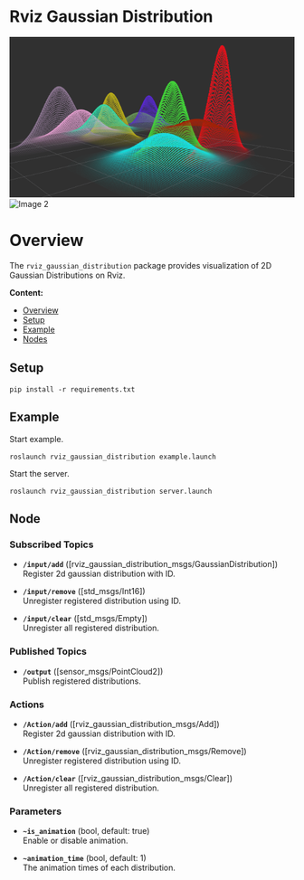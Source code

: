# Rviz Gaussian Distribution
![Image 1](images/overview.png)
![Image 2](images/animation.gif)
<!--
# ==================================================================================================
#
#   Overview
#
# ==================================================================================================
--->

# Overview <a id="Overview"></a>

The `rviz_gaussian_distribution` package provides visualization of 2D Gaussian Distributions on Rviz.

**Content:**

* [Overview](#Overview)
* [Setup](#Setup)
* [Example](#Example)
* [Nodes](#Nodes)

<!--
# ==================================================================================================
#
#   Setup
#
# ==================================================================================================
--->

## Setup <a id="Setup"></a>
    
    pip install -r requirements.txt

<!--
# ==================================================================================================
#
#   Example
#
# ==================================================================================================
--->

## Example <a id="Example"></a>

Start example.

    roslaunch rviz_gaussian_distribution example.launch

Start the server.

    roslaunch rviz_gaussian_distribution server.launch

<!--
# ==================================================================================================
#
#   Nodes
#
# ==================================================================================================
--->

## Node <a id="Node"></a>

<!--
# ==================================================================================================
#   Subscribed Topics
# ==================================================================================================
--->

### Subscribed Topics

* **`/input/add`** ([rviz_gaussian_distribution_msgs/GaussianDistribution])  
  Register 2d gaussian distribution with ID.


* **`/input/remove`** ([std_msgs/Int16])  
  Unregister registered distribution using ID.


* **`/input/clear`** ([std_msgs/Empty])  
  Unregister all registered distribution.

<!--
# ==================================================================================================
#   Published Topics
# ==================================================================================================
--->

### Published Topics

* **`/output`** ([sensor_msgs/PointCloud2])  
  Publish registered distributions.

<!--
# ==================================================================================================
#   Actions
# ==================================================================================================
--->

### Actions

* **`/Action/add`** ([rviz_gaussian_distribution_msgs/Add])  
  Register 2d gaussian distribution with ID.


* **`/Action/remove`** ([rviz_gaussian_distribution_msgs/Remove])  
  Unregister registered distribution using ID.


* **`/Action/clear`** ([rviz_gaussian_distribution_msgs/Clear])  
  Unregister all registered distribution.

<!--
# ==================================================================================================
#   Parameters
# ==================================================================================================
--->

### Parameters

* **`~is_animation`** (bool, default: true)  
  Enable or disable animation.


* **`~animation_time`** (bool, default: 1)  
  The animation times of each distribution.